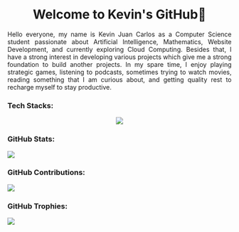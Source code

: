 <h1 align="center">Welcome to Kevin's GitHub👋</h1>
<p align="justify">Hello everyone, my name is Kevin Juan Carlos as a Computer Science student passionate about Artificial Intelligence, Mathematics, Website Development, and currently exploring Cloud Computing. Besides that, I have a strong interest in developing various projects which give me a strong foundation to build another projects. In my spare time, I enjoy playing strategic games, listening to podcasts, sometimes trying to watch movies, reading something that I am curious about, and getting quality rest to recharge myself to stay productive.</p>

<h3 align="left">Tech Stacks:</h3>

<p align="center">
  <a href="https://skillicons.dev">
    <img src="https://skillicons.dev/icons?i=python,java,cpp,html,css,javascript,typescript,php,mysql,dart,tensorflow,pytorch,bootstrap,react,nextjs,laravel,flutter,git,github,firebase,docker,googlecloud,azure,vscode&perline=12&theme=light" />
  </a>
</p>

<h3 align="left">GitHub Stats:</h3>

![](https://github-readme-stats.vercel.app/api?username=KevinJC23&theme=react&hide_border=false&include_all_commits=true&count_private=true)

<h3 align="left">GitHub Contributions:</h3>

![](https://nirzak-streak-stats.vercel.app/?user=KevinJC23&theme=react&hide_border=false)

<h3 align="left">GitHub Trophies:</h3>

![](https://github-profile-trophy.vercel.app/?username=KevinJC23&theme=react&no-frame=false&no-bg=false&margin-w=4)
